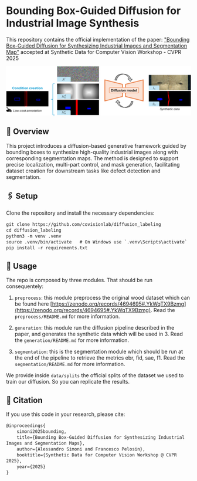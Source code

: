 # Bounding Box-Guided Diffusion for Industrial Image Synthesis

This repository contains the official implementation of the paper:
["Bounding Box-Guided Diffusion for Synthesizing Industrial Images and Segmentation Map"](https://arxiv.org/abs/2505.03623) accepted at Synthetic Data for Computer Vision Workshop - CVPR 2025

<p align="center">
  <img src="imgs/model.png" alt="Diffusion Labeling"/>
</p> 

## 📌 Overview

This project introduces a diffusion-based generative framework guided by bounding boxes to synthesize high-quality industrial images along with corresponding segmentation maps. The method is designed to support precise localization, multi-part control, and mask generation, facilitating dataset creation for downstream tasks like defect detection and segmentation.

## 🖇️ Setup
Clone the repository and install the necessary dependencies:
```
git clone https://github.com/covisionlab/diffusion_labeling
cd diffusion_labeling
python3 -m venv .venv
source .venv/bin/activate   # On Windows use `.venv\Scripts\activate`
pip install -r requirements.txt
```

## 🚀 Usage

The repo is composed by three modules. That should be run consequentely:

1. `preprocess`: this module preprocess the original wood dataset which can be found here [https://zenodo.org/records/4694695#.YkWqTX9Bzmg](https://zenodo.org/records/4694695#.YkWqTX9Bzmg). Read the `preprocess/README.md` for more information.

2. `generation`: this module run the diffusion pipeline described in the paper, and generates the synthetic data which will be used in 3. Read the `generation/README.md` for more information.

3. `segmentation`: this is the segmentation module which should be run at the end of the pipeline to retrieve the metrics ebr, fid, sae, f1. Read the `segmentation/README.md` for more information.

We provide inside `data/splits` the official splits of the dataset we used to train our diffusion. So you can replicate the results.

## 📄 Citation

If you use this code in your research, please cite:

```
@inproceedings{
    simoni2025bounding,
    title={Bounding Box-Guided Diffusion for Synthesizing Industrial Images and Segmentation Maps},
    author={Alessandro Simoni and Francesco Pelosin},
    booktitle={Synthetic Data for Computer Vision Workshop @ CVPR 2025},
    year={2025}
}
```
